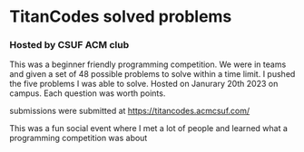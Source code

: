 # TitanCodes solved problems

### Hosted by CSUF ACM club
This was a beginner friendly programming competition. We were in teams and given a set of 48 possible problems to solve within a time limit.
I pushed the five problems I was able to solve. Hosted on Janurary 20th 2023 on campus. Each question was worth points.

submissions were submitted at https://titancodes.acmcsuf.com/

This was a fun social event where I met a lot of people and learned what a programming competition was about
